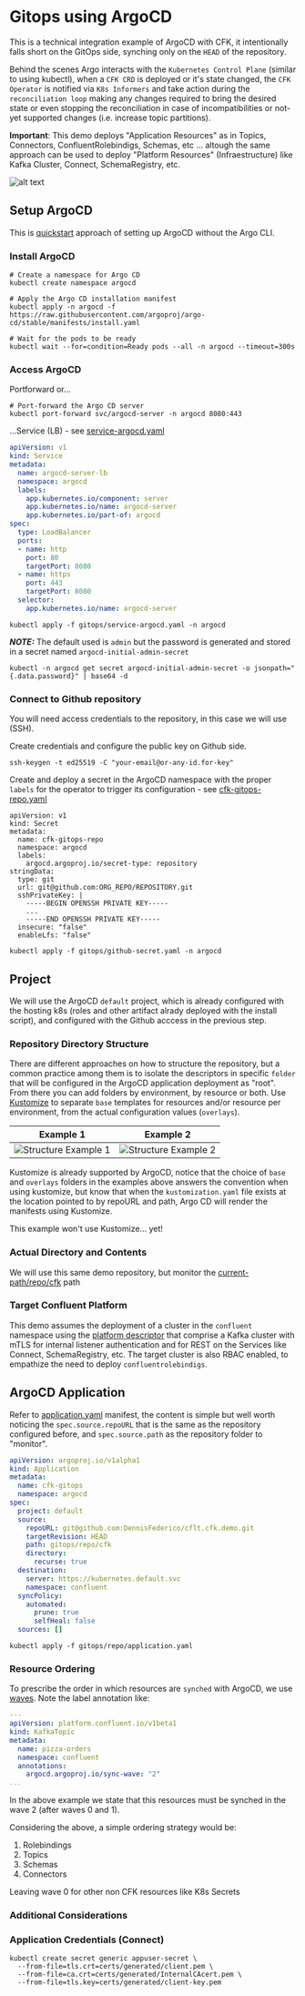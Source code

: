 # Gitops using ArgoCD

This is a technical integration example of ArgoCD with CFK, it intentionally falls short on the GitOps side, synching only on the `HEAD` of the repository.

Behind the scenes Argo interacts with the `Kubernetes Control Plane` (similar to using kubectl), when a `CFK CRD` is deployed or it's state changed, the `CFK Operator` is notified via `K8s Informers` and take action during the `reconciliation loop` making any changes required to bring the desired state or even stopping the reconciliation in case of incompatibilities or not-yet supported changes (i.e. increase topic partitions).

**Important**: This demo deploys "Application Resources" as in Topics, Connectors, ConfluentRolebindigs, Schemas, etc ... altough the same approach can be used to deploy "Platform Resources" (Infraestructure) like Kafka Cluster, Connect, SchemaRegistry, etc.

![alt text](image.png)

## Setup ArgoCD

This is [quickstart](https://argo-cd.readthedocs.io/en/stable/getting_started/) approach of setting up ArgoCD without the Argo CLI.

### Install ArgoCD

```shell
# Create a namespace for Argo CD
kubectl create namespace argocd

# Apply the Argo CD installation manifest
kubectl apply -n argocd -f https://raw.githubusercontent.com/argoproj/argo-cd/stable/manifests/install.yaml

# Wait for the pods to be ready
kubectl wait --for=condition=Ready pods --all -n argocd --timeout=300s
```

### Access ArgoCD

Portforward or...

```shell
# Port-forward the Argo CD server
kubectl port-forward svc/argocd-server -n argocd 8080:443
```

...Service (LB) - see [service-argocd.yaml](service-argocd.yaml)

```yaml
apiVersion: v1
kind: Service
metadata:
  name: argocd-server-lb
  namespace: argocd
  labels:
    app.kubernetes.io/component: server
    app.kubernetes.io/name: argocd-server
    app.kubernetes.io/part-of: argocd
spec:
  type: LoadBalancer
  ports:
  - name: http
    port: 80
    targetPort: 8080
  - name: https
    port: 443
    targetPort: 8080
  selector:
    app.kubernetes.io/name: argocd-server
```

```shell
kubectl apply -f gitops/service-argocd.yaml -n argocd
```

***NOTE:*** The default used is `admin` but the password is generated and stored in a secret named `argocd-initial-admin-secret`

```shell
kubectl -n argocd get secret argocd-initial-admin-secret -o jsonpath="{.data.password}" | base64 -d
```

### Connect to Github repository

You will need access credentials to the repository, in this case we will use (SSH).

Create credentials and configure the public key on Github side.

```shell
ssh-keygen -t ed25519 -C "your-email@or-any-id.for-key"
```

Create and deploy a secret in the ArgoCD namespace with the proper `labels` for the operator to trigger its configuration - see [cfk-gitops-repo.yaml](repo/cfk-gitops-repo.yaml)

```shell
apiVersion: v1
kind: Secret
metadata:
  name: cfk-gitops-repo
  namespace: argocd
  labels:
    argocd.argoproj.io/secret-type: repository
stringData:
  type: git
  url: git@github.com:ORG_REPO/REPOSITORY.git
  sshPrivateKey: |
    -----BEGIN OPENSSH PRIVATE KEY-----
    ...
    -----END OPENSSH PRIVATE KEY-----
  insecure: "false"
  enableLfs: "false"
```

```shell
kubectl apply -f gitops/github-secret.yaml -n argocd
```

## Project

We will use the ArgoCD `default` project, which is already configured with the hosting k8s (roles and other artifact alrady deployed with the install script), and configured with the Github acccess in the previous step.

### Repository Directory Structure

There are different approaches on how to structure the repository, but a common practice among them is to isolate the descriptors in specific `folder` that will be configured in the ArgoCD application deployment as "root". From there you can add folders by environment, by resource or both. Use [Kustomize](https://kustomize.io/) to separate `base` templates for resources and/or resource per environment, from the actual configuration values (`overlays`).

| Example 1 | Example 2 |
|-----------|-----------|
| ![Structure Example 1](img/folders1.png) | ![Structure Example 2](img/folders2.png) |

Kustomize is already supported by ArgoCD, notice that the choice of `base` and `overlays` folders in the examples above answers the convention when using kustomize, but know that when the `kustomization.yaml` file exists at the location pointed to by repoURL and path, Argo CD will render the manifests using Kustomize.

This example won't use Kustomize... yet!

### Actual Directory and Contents

We will use this same demo repository, but monitor the [current-path/repo/cfk](./repo/cfk) path

### Target Confluent Platform

This demo assumes the deployment of a cluster in the `confluent` namespace using the [platform descriptor](../infra/auth/platform-mtls-oauth-rbac.yaml) that comprise a Kafka cluster with mTLS for internal listener authentication and for REST on the Services like Connect, SchemaRegistry, etc. The target cluster is also RBAC enabled, to empathize the need to deploy `confluentrolebindigs`.

## ArgoCD Application

Refer to [application.yaml](repo/application.yaml) manifest, the content is simple but well worth noticing the `spec.source.repoURL` that is the same as the repository configured before, and `spec.source.path` as the repository folder to "monitor".

```yaml
apiVersion: argoproj.io/v1alpha1
kind: Application
metadata:
  name: cfk-gitops
  namespace: argocd
spec:
  project: default
  source:
    repoURL: git@github.com:DennisFederico/cflt.cfk.demo.git
    targetRevision: HEAD
    path: gitops/repo/cfk
    directory:
      recurse: true
  destination:
    server: https://kubernetes.default.svc
    namespace: confluent
  syncPolicy:
    automated:
      prune: true
      selfHeal: false
  sources: []
```

```shell
kubectl apply -f gitops/repo/application.yaml
```

### Resource Ordering

To prescribe the order in which resources are `synched` with ArgoCD, we use [waves](https://argo-cd.readthedocs.io/en/stable/user-guide/sync-waves/). Note the label annotation like:

```yaml
---
apiVersion: platform.confluent.io/v1beta1
kind: KafkaTopic
metadata:
  name: pizza-orders
  namespace: confluent
  annotations:
    argocd.argoproj.io/sync-wave: "2"
...
```

In the above example we state that this resources must be synched in the wave 2 (after waves 0 and 1).

Considering the above, a simple ordering strategy would be:

1. Rolebindings
2. Topics
3. Schemas
4. Connectors

Leaving wave 0 for other non CFK resources like K8s Secrets

### Additional Considerations



### Application Credentials (Connect)

```shell
kubectl create secret generic appuser-secret \
  --from-file=tls.crt=certs/generated/client.pem \
  --from-file=ca.crt=certs/generated/InternalCAcert.pem \
  --from-file=tls.key=certs/generated/client-key.pem
```

